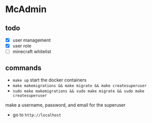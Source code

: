 # McAdmin

## todo

- [x] user management
- [x] user role
- [ ] minecraft whitelist

## commands

- `make up` start the docker containers
- `make makemigrations && make migrate && make createsuperuser`
- `sudo make makemigrations && sudo make migrate && sudo make createsuperuser`

make a username, password, and email for the superuser

- go to `http://localhost`
